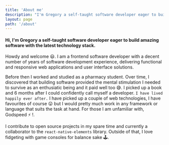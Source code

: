 ```yaml
---
title: 'About me'
description: "I'm Gregory a self-taught software developer eager to build amazing software with the latest technology stack"
layout: page
path: '/about'
---
```


#### Hi, I'm Gregory a self-taught software developer eager to build amazing software with the latest technology stack.

Howdy and welcome 😃. I am a frontend software developer with a decent number of years of software development experience, delivering
functional and responsive web applications and user interface solutions.

Before then I worked and studied as a pharmacy student. Over time, I discovered that building software provided the mental stimulation I needed to survive
as an enthusiatic being and it paid well too 😅. I picked up a book and 6 months after I could confidently call myself a developer. `I have lived happily ever after.`
I have picked up a couple of web technologies, I have favourites of course 😛 but I would pretty much work in any framework or language that suits the task at hand.
For those I am unfamiliar with, Godspeed ⚡️ !.

I contribute to open source projects in my spare time and currently a collaborator to the `react-native-elements` library.
Outside of that, I love fidgeting with game consoles for balance sake 🕹.
